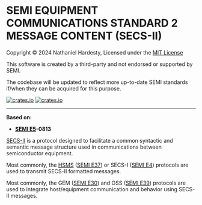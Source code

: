 # SEMI EQUIPMENT COMMUNICATIONS STANDARD 2 MESSAGE CONTENT (SECS-II)

Copyright © 2024 Nathaniel Hardesty, Licensed under the [MIT License](../license.md)

This software is created by a third-party and not endorsed or supported by SEMI.

The codebase will be updated to reflect more up-to-date SEMI standards if/when they can be acquired for this purpose.

[![crates.io](https://img.shields.io/crates/v/semi_e5.svg)](https://crates.io/crates/semi_e5)
[![crates.io](https://img.shields.io/crates/dv/semi_e5/0.2.0.svg)](https://crates.io/crates/semi_e5/0.2.0)

-------------------------------------------------------------------------------

**Based on:**

- **[SEMI E5]-0813**

[SECS-II] is a protocol designed to facilitate a common syntactic and semantic
message structure used in communications between semiconductor equipment.

Most commonly, the [HSMS] ([SEMI E37]) or SECS-I ([SEMI E4]) protocols are used
to transmit SECS-II formatted messages.

Most commonly, the GEM ([SEMI E30]) and OSS ([SEMI E39]) protocols are used to
integrate host/equipment communication and behavior using SECS-II messages.

[SECS-II]: https://docs.rs/semi_e5/0.2.0/semi_e5/index.html

[HSMS]: ../semi_e37/readme.md

[SEMI E4]:  https://store-us.semi.org/products/e00400-semi-e4-specification-for-semi-equipment-communications-standard-1-message-transfer-secs-i
[SEMI E5]:  https://store-us.semi.org/products/e00500-semi-e5-specification-for-semi-equipment-communications-standard-2-message-content-secs-ii
[SEMI E30]: https://store-us.semi.org/products/e03000-semi-e30-specification-for-the-generic-model-for-communications-and-control-of-manufacturing-equipment-gem
[SEMI E37]: https://store-us.semi.org/products/e03700-semi-e37-high-speed-secs-message-services-hsms-generic-services
[SEMI E39]: https://store-us.semi.org/products/e03900-semi-e39-specification-for-object-services-concepts-behavior-and-services
